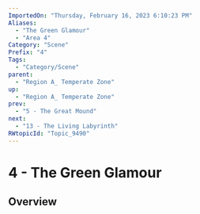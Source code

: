 ```yaml
---
ImportedOn: "Thursday, February 16, 2023 6:10:23 PM"
Aliases:
  - "The Green Glamour"
  - "Area 4"
Category: "Scene"
Prefix: "4"
Tags:
  - "Category/Scene"
parent:
  - "Region A_ Temperate Zone"
up:
  - "Region A_ Temperate Zone"
prev:
  - "5 - The Great Mound"
next:
  - "13 - The Living Labyrinth"
RWtopicId: "Topic_9490"
---
```

# 4 - The Green Glamour
## Overview
